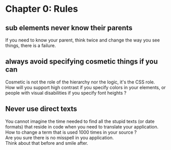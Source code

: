 # Chapter 0: Rules #

## sub elements never know their parents ##
If you need to know your parent, think twice and change the way you see things, there is a failure.

## always avoid specifying cosmetic things if you can ##
Cosmetic is not the role of the hierarchy nor the logic, it's the CSS role.  
How will you support high contrast if you specify colors in your elements, or people with visual disabilities if you specify font heights ?

## Never use direct texts ##
You cannot imagine the time needed to find all the stupid texts (or date formats) that reside in code when you need to translate your application.  
How to change a term that is used 1000 times in your source ?  
Are you sure there is no misspell in you application.  
Think about that before and smile after.  

